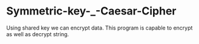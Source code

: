# Symmetric-key-_-Caesar-Cipher
Using shared key we can encrypt data.
This program is capable to encrypt as well as decrypt string.
